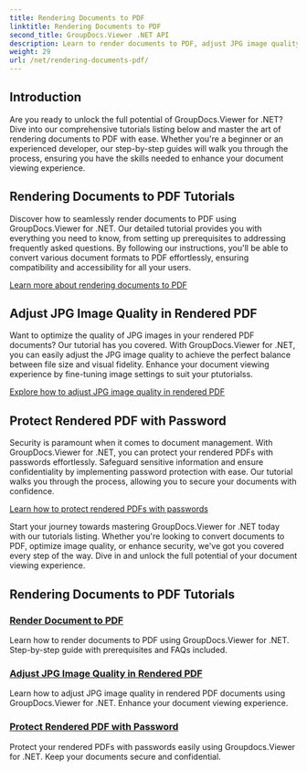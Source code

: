 ```yaml
---
title: Rendering Documents to PDF
linktitle: Rendering Documents to PDF
second_title: GroupDocs.Viewer .NET API
description: Learn to render documents to PDF, adjust JPG image quality, and protect PDFs with passwords using GroupDocs.Viewer for .NET tutorials.
weight: 29
url: /net/rendering-documents-pdf/
---
```


## Introduction

Are you ready to unlock the full potential of GroupDocs.Viewer for .NET? Dive into our comprehensive tutorials listing below and master the art of rendering documents to PDF with ease. Whether you're a beginner or an experienced developer, our step-by-step guides will walk you through the process, ensuring you have the skills needed to enhance your document viewing experience.

## Rendering Documents to PDF Tutorials

Discover how to seamlessly render documents to PDF using GroupDocs.Viewer for .NET. Our detailed tutorial provides you with everything you need to know, from setting up prerequisites to addressing frequently asked questions. By following our instructions, you'll be able to convert various document formats to PDF effortlessly, ensuring compatibility and accessibility for all your users.

[Learn more about rendering documents to PDF](./render-to-pdf/)

## Adjust JPG Image Quality in Rendered PDF

Want to optimize the quality of JPG images in your rendered PDF documents? Our tutorial has you covered. With GroupDocs.Viewer for .NET, you can easily adjust the JPG image quality to achieve the perfect balance between file size and visual fidelity. Enhance your document viewing experience by fine-tuning image settings to suit your ptutorialss.

[Explore how to adjust JPG image quality in rendered PDF](./adjust-jpg-quality-pdf/)

## Protect Rendered PDF with Password

Security is paramount when it comes to document management. With GroupDocs.Viewer for .NET, you can protect your rendered PDFs with passwords effortlessly. Safeguard sensitive information and ensure confidentiality by implementing password protection with ease. Our tutorial walks you through the process, allowing you to secure your documents with confidence.

[Learn how to protect rendered PDFs with passwords](./protect-pdf/)

Start your journey towards mastering GroupDocs.Viewer for .NET today with our tutorials listing. Whether you're looking to convert documents to PDF, optimize image quality, or enhance security, we've got you covered every step of the way. Dive in and unlock the full potential of your document viewing experience.
## Rendering Documents to PDF Tutorials
### [Render Document to PDF](./render-to-pdf/)
Learn how to render documents to PDF using GroupDocs.Viewer for .NET. Step-by-step guide with prerequisites and FAQs included.
### [Adjust JPG Image Quality in Rendered PDF](./adjust-jpg-quality-pdf/)
Learn how to adjust JPG image quality in rendered PDF documents using GroupDocs.Viewer for .NET. Enhance your document viewing experience.
### [Protect Rendered PDF with Password](./protect-pdf/)
Protect your rendered PDFs with passwords easily using Groupdocs.Viewer for .NET. Keep your documents secure and confidential.